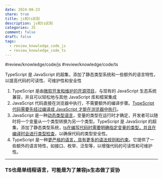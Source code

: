 ```yaml
---
date: 2024-08-23
share: true
title: js和ts区别
description: js和ts区别
categories: JS
comment: false
draft: false
tags:
  - review_knowledge_code_js
  - review_knowledge_code_ts
---
```



#review/knowledge/code/js
#review/knowledge/code/ts

TypeScript 是 JavaScript 的超集，添加了静态类型系统和一些额外的语言特性，以提高代码的可读性、可维护性和安全性

1. TypeScript 是由<u>微软开发和维护的开源项目</u>，与现有的 JavaScript 生态系统兼容，并且可以轻松地与其他 JavaScript 库和框架集成
2. JavaScript 代码直接在浏览器中执行，不需要额外的编译步骤。<u>TypeScript 代码需要先经过编译成 JavaScript 才能在浏览器中执行</u>。
3. JavaScript 是一种<u>动态类型语言</u>，变量的类型在运行时才确定，开发者可以随时将一个变量从一个类型转换为另一个类型。TypeScript 是 JavaScript 的超集，添加了静态类型系统，<u>ts在编写代码时需要明确指定变量的类型，并且在编译时会进行类型检查</u>，以确保代码的类型安全性。
4. TypeScript 是一种<u>更严格的语言，具有更多的语法规则和约束</u>。它提供了一些额外的语言特性，如接口、枚举、泛型等，以增强代码的可读性和可维护性。

---

### TS也是单线程语言，可能是为了兼容js生态做了妥协
